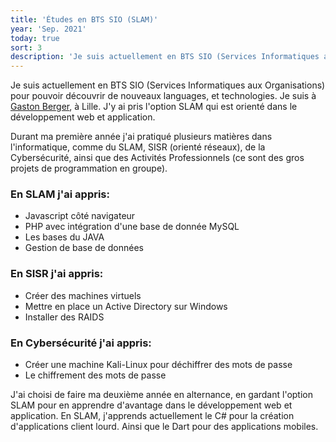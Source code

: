 ```yaml
---
title: 'Études en BTS SIO (SLAM)'
year: 'Sep. 2021'
today: true
sort: 3
description: 'Je suis actuellement en BTS SIO (Services Informatiques aux Organisations) pour pouvoir découvrir de nouveaux languages, et technologies.'
---
```


Je suis actuellement en BTS SIO (Services Informatiques aux Organisations) pour pouvoir découvrir de nouveaux languages, et technologies. Je suis à <a href='https://www.gastonberger.fr/' target='_blank'>Gaston Berger</a>, à Lille. J'y ai pris l'option SLAM qui est orienté dans le développement web et application.

Durant ma première année j'ai pratiqué plusieurs matières dans l'informatique, comme du SLAM, SISR (orienté réseaux), de la Cybersécurité, ainsi que des Activités Professionnels (ce sont des gros projets de programmation en groupe).

### En SLAM j'ai appris:

- Javascript côté navigateur
- PHP avec intégration d'une base de donnée MySQL
- Les bases du JAVA
- Gestion de base de données

### En SISR j'ai appris:

- Créer des machines virtuels
- Mettre en place un Active Directory sur Windows
- Installer des RAIDS

### En Cybersécurité j'ai appris:

- Créer une machine Kali-Linux pour déchiffrer des mots de passe
- Le chiffrement des mots de passe

J'ai choisi de faire ma deuxième année en alternance, en gardant l'option SLAM pour en apprendre d'avantage dans le développement web et application. En SLAM, j'apprends actuellement le C# pour la création d'applications client lourd. Ainsi que le Dart pour des applications mobiles.
